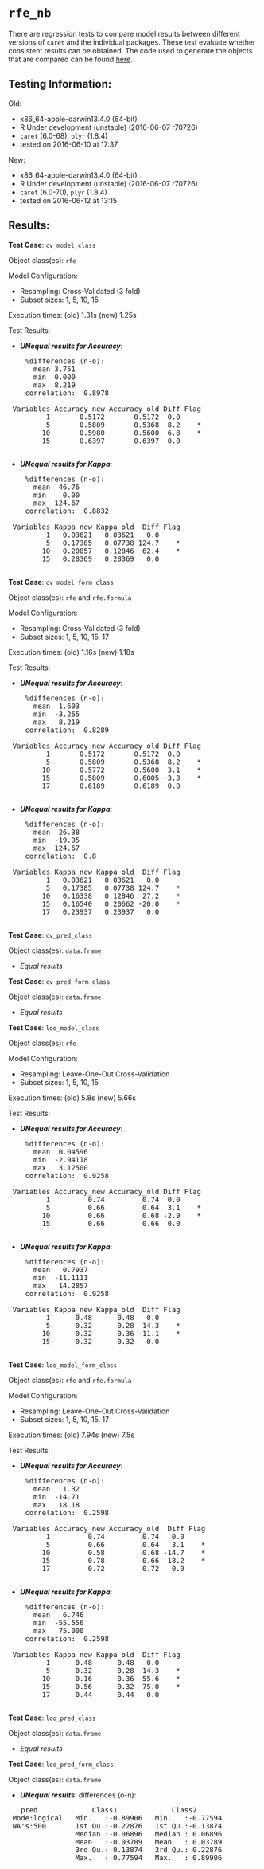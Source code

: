 `rfe_nb`
 ===== 

There are regression tests to compare model results between different versions of `caret` and the individual packages. These test evaluate whether consistent results can be obtained. The code used to generate the objects that are compared can be found [here](https://github.com/topepo/caret/blob/master/RegressionTests/Code/rfe_nb.R).

Testing Information:
---------

Old:

 * x86_64-apple-darwin13.4.0 (64-bit)
 * R Under development (unstable) (2016-06-07 r70726)
 * `caret` (6.0-68), `plyr` (1.8.4)
 * tested on 2016-06-10 at 17:37


New:

 * x86_64-apple-darwin13.4.0 (64-bit)
 * R Under development (unstable) (2016-06-07 r70726)
 * `caret` (6.0-70), `plyr` (1.8.4)
 * tested on 2016-06-12 at 13:15


Results:
---------

**Test Case**: `cv_model_class`

Object class(es): `rfe`

Model Configuration:

 * Resampling: Cross-Validated (3 fold)
 * Subset sizes: 1, 5, 10, 15


Execution times: (old) 1.31s (new) 1.25s

Test Results:

 * ***UNequal results for Accuracy***:
<pre>
    %differences (n-o):                
      mean 3.751
      min  0.000
      max  8.219
    correlation:  0.8978 

 Variables Accuracy_new Accuracy_old Diff Flag
         1       0.5172       0.5172  0.0     
         5       0.5809       0.5368  8.2    *
        10       0.5980       0.5600  6.8    *
        15       0.6397       0.6397  0.0     

</pre>

 * ***UNequal results for Kappa***:
<pre>
    %differences (n-o):                 
      mean  46.76
      min    0.00
      max  124.67
    correlation:  0.8832 

 Variables Kappa_new Kappa_old  Diff Flag
         1   0.03621   0.03621   0.0     
         5   0.17385   0.07738 124.7    *
        10   0.20857   0.12846  62.4    *
        15   0.28369   0.28369   0.0     

</pre>


**Test Case**: `cv_model_form_class`

Object class(es): `rfe` and `rfe.formula`

Model Configuration:

 * Resampling: Cross-Validated (3 fold)
 * Subset sizes: 1, 5, 10, 15, 17


Execution times: (old) 1.16s (new) 1.18s

Test Results:

 * ***UNequal results for Accuracy***:
<pre>
    %differences (n-o):                 
      mean  1.603
      min  -3.265
      max   8.219
    correlation:  0.8289 

 Variables Accuracy_new Accuracy_old Diff Flag
         1       0.5172       0.5172  0.0     
         5       0.5809       0.5368  8.2    *
        10       0.5772       0.5600  3.1    *
        15       0.5809       0.6005 -3.3    *
        17       0.6189       0.6189  0.0     

</pre>

 * ***UNequal results for Kappa***:
<pre>
    %differences (n-o):                 
      mean  26.38
      min  -19.95
      max  124.67
    correlation:  0.8 

 Variables Kappa_new Kappa_old  Diff Flag
         1   0.03621   0.03621   0.0     
         5   0.17385   0.07738 124.7    *
        10   0.16338   0.12846  27.2    *
        15   0.16540   0.20662 -20.0    *
        17   0.23937   0.23937   0.0     

</pre>


**Test Case**: `cv_pred_class`

Object class(es): `data.frame`

 * _Equal results_

**Test Case**: `cv_pred_form_class`

Object class(es): `data.frame`

 * _Equal results_

**Test Case**: `loo_model_class`

Object class(es): `rfe`

Model Configuration:

 * Resampling: Leave-One-Out Cross-Validation
 * Subset sizes: 1, 5, 10, 15


Execution times: (old) 5.8s (new) 5.66s

Test Results:

 * ***UNequal results for Accuracy***:
<pre>
    %differences (n-o):                   
      mean  0.04596
      min  -2.94118
      max   3.12500
    correlation:  0.9258 

 Variables Accuracy_new Accuracy_old Diff Flag
         1         0.74         0.74  0.0     
         5         0.66         0.64  3.1    *
        10         0.66         0.68 -2.9    *
        15         0.66         0.66  0.0     

</pre>

 * ***UNequal results for Kappa***:
<pre>
    %differences (n-o):                   
      mean   0.7937
      min  -11.1111
      max   14.2857
    correlation:  0.9258 

 Variables Kappa_new Kappa_old  Diff Flag
         1      0.48      0.48   0.0     
         5      0.32      0.28  14.3    *
        10      0.32      0.36 -11.1    *
        15      0.32      0.32   0.0     

</pre>


**Test Case**: `loo_model_form_class`

Object class(es): `rfe` and `rfe.formula`

Model Configuration:

 * Resampling: Leave-One-Out Cross-Validation
 * Subset sizes: 1, 5, 10, 15, 17


Execution times: (old) 7.94s (new) 7.5s

Test Results:

 * ***UNequal results for Accuracy***:
<pre>
    %differences (n-o):                 
      mean   1.32
      min  -14.71
      max   18.18
    correlation:  0.2598 

 Variables Accuracy_new Accuracy_old  Diff Flag
         1         0.74         0.74   0.0     
         5         0.66         0.64   3.1    *
        10         0.58         0.68 -14.7    *
        15         0.78         0.66  18.2    *
        17         0.72         0.72   0.0     

</pre>

 * ***UNequal results for Kappa***:
<pre>
    %differences (n-o):                  
      mean   6.746
      min  -55.556
      max   75.000
    correlation:  0.2598 

 Variables Kappa_new Kappa_old  Diff Flag
         1      0.48      0.48   0.0     
         5      0.32      0.28  14.3    *
        10      0.16      0.36 -55.6    *
        15      0.56      0.32  75.0    *
        17      0.44      0.44   0.0     

</pre>


**Test Case**: `loo_pred_class`

Object class(es): `data.frame`

 * _Equal results_

**Test Case**: `loo_pred_form_class`

Object class(es): `data.frame`

 * ***UNequal results***: differences (o-n):
<pre>
   pred             Class1             Class2        
 Mode:logical   Min.   :-0.89906   Min.   :-0.77594  
 NA's:500       1st Qu.:-0.22876   1st Qu.:-0.13874  
                Median :-0.06896   Median : 0.06896  
                Mean   :-0.03789   Mean   : 0.03789  
                3rd Qu.: 0.13874   3rd Qu.: 0.22876  
                Max.   : 0.77594   Max.   : 0.89906  
</pre>

